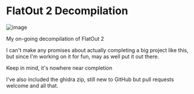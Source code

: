 # FlatOut 2 Decompilation
![image](https://github.com/ZackWilde27/FlatOut-2-decomp/assets/115175938/bf663310-558a-4638-8623-208c6d775c39)





My on-going decompilation of FlatOut 2


I can't make any promises about actually completing a big project like this, but since I'm working on it for fun, may as well put it out there.

Keep in mind, it's nowhere near completion

I've also included the ghidra zip, still new to GitHub but pull requests welcome and all that.
